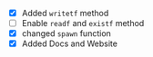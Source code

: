 - [x] Added `writetf` method
- [ ] Enable `readf` and `existf` method
- [x] changed `spawn` function
- [x] Added Docs and Website
